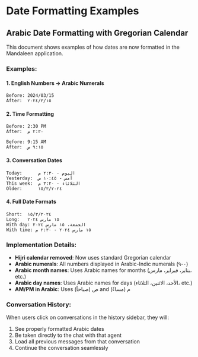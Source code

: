 # Date Formatting Examples

## Arabic Date Formatting with Gregorian Calendar

This document shows examples of how dates are now formatted in the Mandaleen application.

### Examples:

#### 1. English Numbers → Arabic Numerals
```
Before: 2024/03/15
After:  ٢٠٢٤/٣/١٥
```

#### 2. Time Formatting
```
Before: 2:30 PM
After:  ٢:٣٠ م

Before: 9:15 AM  
After:  ٩:١٥ ص
```

#### 3. Conversation Dates
```
Today:      اليوم - ٢:٣٠ م
Yesterday:  أمس - ١٠:٤٥ ص
This week:  الثلاثاء - ٣:٢٠ م
Older:      ١٥/٣/٢٠٢٤
```

#### 4. Full Date Formats
```
Short:  ١٥/٣/٢٠٢٤
Long:   ١٥ مارس ٢٠٢٤
With day: الجمعة، ١٥ مارس ٢٠٢٤
With time: ١٥ مارس ٢٠٢٤ - ٢:٣٠ م
```

### Implementation Details:

- **Hijri calendar removed**: Now uses standard Gregorian calendar
- **Arabic numerals**: All numbers displayed in Arabic-Indic numerals (٠-٩)
- **Arabic month names**: Uses Arabic names for months (يناير، فبراير، مارس، etc.)
- **Arabic day names**: Uses Arabic names for days (الأحد، الاثنين، الثلاثاء، etc.)
- **AM/PM in Arabic**: Uses ص (صباحاً) and م (مساءً)

### Conversation History:

When users click on conversations in the history sidebar, they will:
1. See properly formatted Arabic dates
2. Be taken directly to the chat with that agent
3. Load all previous messages from that conversation
4. Continue the conversation seamlessly
